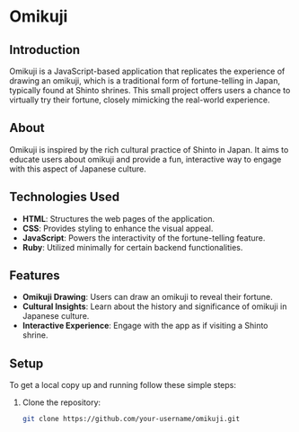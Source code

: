 # Omikuji

## Introduction
Omikuji is a JavaScript-based application that replicates the experience of drawing an omikuji, which is a traditional form of fortune-telling in Japan, typically found at Shinto shrines. This small project offers users a chance to virtually try their fortune, closely mimicking the real-world experience.

## About
Omikuji is inspired by the rich cultural practice of Shinto in Japan. It aims to educate users about omikuji and provide a fun, interactive way to engage with this aspect of Japanese culture.

## Technologies Used
- **HTML**: Structures the web pages of the application.
- **CSS**: Provides styling to enhance the visual appeal.
- **JavaScript**: Powers the interactivity of the fortune-telling feature.
- **Ruby**: Utilized minimally for certain backend functionalities.

## Features
- **Omikuji Drawing**: Users can draw an omikuji to reveal their fortune.
- **Cultural Insights**: Learn about the history and significance of omikuji in Japanese culture.
- **Interactive Experience**: Engage with the app as if visiting a Shinto shrine.

## Setup
To get a local copy up and running follow these simple steps:

1. Clone the repository:
   ```bash
   git clone https://github.com/your-username/omikuji.git
